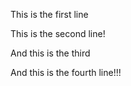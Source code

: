 This is the first line

This is the second line!

And this is the third

And this is the fourth line!!!
